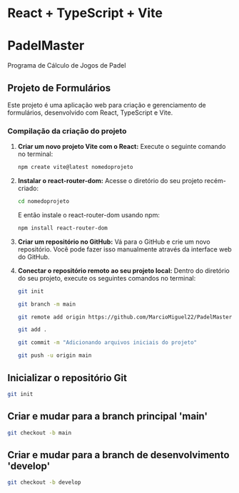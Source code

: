 
# React + TypeScript + Vite

# PadelMaster
Programa de Cálculo de Jogos de Padel

## Projeto de Formulários

Este projeto é uma aplicação web para criação e gerenciamento de formulários, desenvolvido com React, TypeScript e Vite.

### Compilação da criação do projeto

1. **Criar um novo projeto Vite com o React:** Execute o seguinte comando no terminal:
    ```bash
    npm create vite@latest nomedoprojeto 
    ```

2. **Instalar o react-router-dom:** Acesse o diretório do seu projeto recém-criado:
    ```bash
    cd nomedoprojeto
    ```
    E então instale o react-router-dom usando npm:
    ```bash
    npm install react-router-dom
    ```

3. **Criar um repositório no GitHub:** Vá para o GitHub e crie um novo repositório. Você pode fazer isso manualmente através da interface web do GitHub.

4. **Conectar o repositório remoto ao seu projeto local:** Dentro do diretório do seu projeto, execute os seguintes comandos no terminal:
    ```bash
    git init
    ```
    ```bash
    git branch -m main
    ```
    ```bash
    git remote add origin https://github.com/MarcioMiguel22/PadelMaster
    ```
    ```bash
    git add .
    ```
    ```bash
    git commit -m "Adicionando arquivos iniciais do projeto"
    ```
    ```bash
    git push -u origin main
    ```
## Inicializar o repositório Git
 ```bash
git init
```
## Criar e mudar para a branch principal 'main'
```bash
git checkout -b main
```
## Criar e mudar para a branch de desenvolvimento 'develop'
```bash
git checkout -b develop
```

